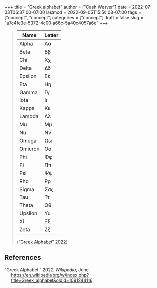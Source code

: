 +++
title = "Greek alphabet"
author = ["Cash Weaver"]
date = 2022-07-03T06:37:00-07:00
lastmod = 2022-09-05T15:50:08-07:00
tags = ["concept", "concept"]
categories = ["concept"]
draft = false
slug = "a7c4fe3e-5372-4c00-a66c-5a40c4057a6e"
+++

> | Name    | Letter |
> |---------|--------|
> | Alpha   | Αα     |
> | Beta    | Ββ     |
> | Chi     | Χχ     |
> | Delta   | Δδ     |
> | Epsilon | Εε     |
> | Eta     | Ηη     |
> | Gamma   | Γγ     |
> | Iota    | Ιι     |
> | Kappa   | Κκ     |
> | Lambda  | Λλ     |
> | Mu      | Μμ     |
> | Nu      | Νν     |
> | Omega   | Ωω     |
> | Omicron | Οο     |
> | Phi     | Φφ     |
> | Pi      | Ππ     |
> | Psi     | Ψψ     |
> | Rho     | Ρρ     |
> | Sigma   | Σσς    |
> | Tau     | Ττ     |
> | Theta   | Θθ     |
> | Upsilon | Υυ     |
> | Xi      | Ξξ     |
> | Zeta    | Ζζ     |
>
> (<a href="#citeproc_bib_item_1">“Greek Alphabet” 2022</a>)

## References

<style>.csl-entry{text-indent: -1.5em; margin-left: 1.5em;}</style><div class="csl-bib-body">
  <div class="csl-entry"><a id="citeproc_bib_item_1"></a>“Greek Alphabet.” 2022. <i>Wikipedia</i>, June. <a href="https://en.wikipedia.org/w/index.php?title=Greek_alphabet&oldid=1091244116">https://en.wikipedia.org/w/index.php?title=Greek_alphabet&#38;oldid=1091244116</a>.</div>
</div>
